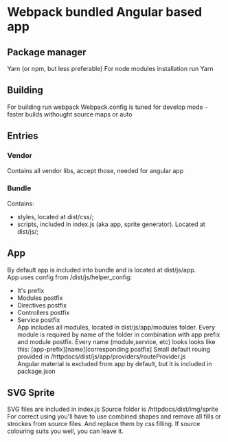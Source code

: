 # Webpack bundled Angular based app #

## Package manager ##
Yarn (or npm, but less preferable)
For node modules installation run 
    Yarn

## Building ##
For building run
    webpack
Webpack.config is tuned for develop mode - faster builds withought source maps or auto

## Entries ##

### Vendor ###
Contains all vendor libs, accept those, needed for angular app

### Bundle ###
Contains:
- styles, located at dist/css/;
- scripts, included in index.js (aka app, sprite generator). Located at dist/js/;

## App ##
By default app is included into bundle and is located at dist/js/app.  
App uses config from /dist/js/helper_config: 
- It's prefix
- Modules postfix
- Directives postfix
- Controllers postfix
- Service postfix  
App includes all modules, located in dist/js/app/modules folder. Every module is required by name of the folder in combination with app prefix and module postfix.
Every name (module,service, etc) looks looks like this:
    [app-prefix][name][corresponding postfix]
Small default rouing provided in /httpdocs/dist/js/app/providers/routeProvider.js  
Angular material is excluded from app by default, but it is included in package.json

## SVG Sprite ##
SVG files are included in index.js
Source folder is /httpdocs/dist/img/sprite
For correct using you'll have to use combined shapes and remove all fills or strockes from source files. And replace them by css filling. If source colouring suits you well, you can leave it.





